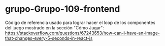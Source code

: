 # grupo-Grupo-109-frontend

Código de referencia usado para lograr hacer el loop de los componentes del juego mostrado en la sección "Cómo Jugar":
https://stackoverflow.com/questions/67243653/how-can-i-have-an-image-that-changes-every-5-seconds-in-react-js